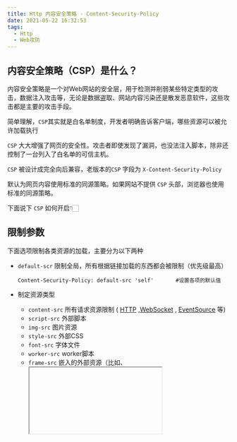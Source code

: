 ```yaml
---
title: Http 内容安全策略 - Content-Security-Policy
date: 2021-05-22 16:32:53
tags:
  - Http
  - Web攻防 
---
```




## 内容安全策略（CSP）是什么？



内容安全策略是一个对Web网站的安全层，用于检测并削弱某些特定类型的攻击，数据注入攻击等，无论是数据盗取、网站内容污染还是散发恶意软件，这些攻击都是主要的攻击手段。

简单理解，`CSP`其实就是白名单制度，开发者明确告诉客户端，哪些资源可以被允许加载执行



`CSP` 大大增强了网页的安全性。攻击者即使发现了漏洞，也没法注入脚本，除非还控制了一台列入了白名单的可信主机。

`CSP` 被设计成完全向后兼容，老版本的`CSP` 字段为 `X-Content-Security-Policy`

默认为网页内容使用标准的同源策略。如果网站不提供 `CSP` 头部，浏览器也使用标准的同源策略。

下面说下 `CSP` 如何开启👇🏻





## 限制参数

下面选项限制各类资源的加载，主要分为以下两种

- ```default-scr``` 限制全局，所有根据链接加载的东西都会被限制（优先级最高）

  ```nginx
  Content-Security-Policy: default-src 'self'		#设置各项的默认值
  ```

- 制定资源类型

  - ```content-src```   所有请求资源限制 ( [HTTP](https://developer.mozilla.org/zh-CN/docs/Web/HTTP/OverView) ,[WebSocket](https://developer.mozilla.org/zh-CN/docs/Web/API/WebSocket) , [EventSource](https://developer.mozilla.org/zh-CN/docs/Web/API/EventSource) 等)
  - ```script-src```       外部脚本
  - ```img-src```           图片资源
  - ```style-src```         外部CSS
  - ```font-src```          字体文件
  - ```worker-src```     worker脚本
  - ```frame-src```       嵌入的外部资源（比如<frame>、<iframe>、<embed>和<applet>）
  - manifest-src  [Manifest](https://developer.mozilla.org/zh-CN/docs/Web/Manifest) 文件 （WebApp）

- 其他限制

  限制了一些其他的安全规范，也放在了CSP里面

  - ```block-all-mixed-content```   HTTPS 网页不得加载 HTTP 资源（浏览器已经默认开启）
  - ```upgrade-insecure-requests``` 自动将网页上所有加载外部资源的 HTTP 链接换成 HTTPS 协议
  - ```plugin-types``` 	限制可以使用的插件格式
  - ```sandbox```  浏览器行为的限制，比如不能有弹出窗口等

  上面资源类型一下比较通用的， 其中还包含 font-src，frame-src，media-src等等，只要是可以通过外链形式加载的几乎资源都可以被限制



## 参数选项 

每个选项可以设置一下这几项

- 主机名 		`chrisorz.cn`   `https://chrisorz.cn:443`	(指定端口)
- 路径             `blog.chrisorz.cn/api/`
- 通配符         `*.chrisorz.cn`      `*://chrisorz.cn:*`  ( 所有协议，所有端口)
- 协议名         `http:`  `https:`  `file:`  `stp:`

- 关键字      
  -   `"none"` 	禁止加载任何外部资源 需要引号
  -  `"self"`      当前域名，需要引号

通过参数和参数选项就可以实现整条完整的规则了



## 语法规则

每个规则可以指定一个或者多个选限，如果有多个则用空格分开

每条规则用```；```结尾 例如:

```nginx
server {
	Content-Security-Policy: "img-src cdn.chrischen.top cdn.chrisorz.cn;
        					  script-src 'self';
    						  style-src 'self';
    						  ";
}
```

上面代码中，CSP做了如下配置

- 图片：只能信任 `cdn.chrischen.top` `cdn.chrisorz.cn`这两个域名加载的资源
- 脚本：只信任本域名下的脚本
- 样式：只信任本域名下的样式





## 开启CSP的两种方式

1. 通过配置 `HTTP` 头信息的 `Content-Security-Policy` 字段 （服务器）

   ```nginx
   server {
   	# 不能使用行内script只能从http或者https中使用外链
   	add_header "Content-Security-Policy" "default-src http: https:";    
   }
   ```

   写了个Demo，nginx上配置了 `add_header "Content-Security-Policy" "default-src http: https:"`后，可以看到内嵌式的script 代码已经不生效了，网页上没有任何的改变

   <img src="http://cdn.chrischen.top/blog/6eK5NS.png" style="zoom:33%;" />

同样CSS也是, 行内样式和内嵌样式都被拦截掉了

<img src="http://cdn.chrischen.top/blog/PTgjDw.png" style="zoom:33%;" />

2. `<meta>` 标签设置

```html
<meta http-equiv="content-security-policy" content="style-src http: https:" charset="UTF-8">
```

`<meta/>`属性设置后也是一样的效果，这里就不贴图了



这里只是做一个演示效果，实际生产环境中一般不会这样设置 `Content-Security-Polity` ，生产环境中一般会有多域名，根据实际业务去进行可视化的配置，例如：

- 静态资源上CDN
- 注入百度统计，Google统计等脚本
- 后端多域名的API（微服务更甚之，可能一个项目调7，8个域名，不过可以通过通配符去解决） 
- 等等



## 总结

CSP 可以避免 `XSS` 攻击

CSP 的设置分为两种

- 客户端 `meta` 标签
- 服务端 响应头 

**无论是客户端，还是服务端设置，最终生效的CSP 安全策略是权限范围最小的那个**

